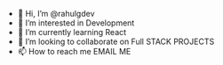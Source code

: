 - 👋 Hi, I’m @rahulgdev
- 👀 I’m interested in Development
- 🌱 I’m currently learning React
- 💞️ I’m looking to collaborate on Full STACK PROJECTS
- 📫 How to reach me EMAIL ME 

<!---
rahulgdev/rahulgdev is a ✨ special ✨ repository because its `README.md` (this file) appears on your GitHub profile.
You can click the Preview link to take a look at your changes.
--->
